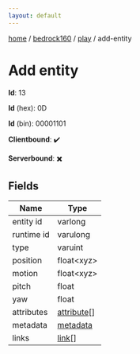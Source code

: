 ```yaml
---
layout: default
---
```


[home](/)  /  [bedrock160](/protocol/bedrock160)  /  [play](/protocol/bedrock160/play)  /  add-entity

# Add entity

**Id**: 13

**Id** (hex): 0D

**Id** (bin): 00001101

**Clientbound**: ✔️

**Serverbound**: ✖️

## Fields

Name | Type
---|---
entity id | varlong
runtime id | varulong
type | varuint
position | float&lt;xyz&gt;
motion | float&lt;xyz&gt;
pitch | float
yaw | float
attributes | [attribute](/protocol/bedrock160/types/attribute)[]
metadata | [metadata](/protocol/bedrock160/metadata)
links | [link](/protocol/bedrock160/types/link)[]

